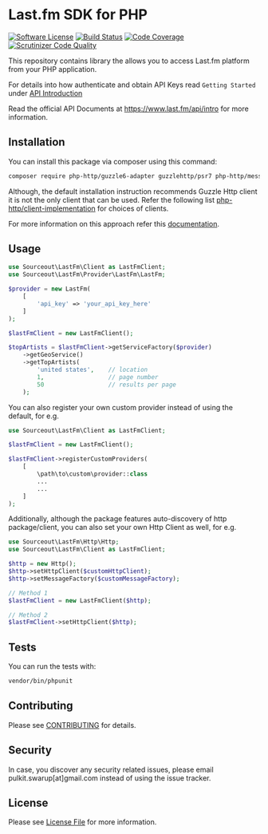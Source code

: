 # Last.fm SDK for PHP
[![Software License](https://img.shields.io/badge/license-MIT-brightgreen.svg)](LICENSE.md) [![Build Status](https://scrutinizer-ci.com/g/sourceout/lastfm-php-sdk/badges/build.png?b=init)](https://scrutinizer-ci.com/g/sourceout/lastfm-php-sdk/build-status/init) [![Code Coverage](https://scrutinizer-ci.com/g/sourceout/lastfm-php-sdk/badges/coverage.png?b=init)](https://scrutinizer-ci.com/g/sourceout/lastfm-php-sdk/) [![Scrutinizer Code Quality](https://scrutinizer-ci.com/g/sourceout/lastfm-php-sdk/badges/quality-score.png?b=init)](https://scrutinizer-ci.com/g/sourceout/lastfm-php-sdk/)

This repository contains library the allows you to access Last.fm platform from your PHP application.

For details into how authenticate and obtain API Keys read `Getting Started` under [API Introduction](https://www.last.fm/api)

Read the official API Documents at https://www.last.fm/api/intro for more information.

## Installation
You can install this package via composer using this command:
```bash
composer require php-http/guzzle6-adapter guzzlehttp/psr7 php-http/message sourceout/lastfm-php-sdk
```

Although, the default installation instruction recommends Guzzle Http client it is not the only client that can be used. Refer the following list [php-http/client-implementation](https://packagist.org/providers/php-http/client-implementation) for choices of clients.

For more information on this approach refer this [documentation](http://docs.php-http.org/en/latest/httplug/users.html).

## Usage
```php
use Sourceout\LastFm\Client as LastFmClient;
use Sourceout\LastFm\Provider\LastFm\LastFm;

$provider = new LastFm(
    [
        'api_key' => 'your_api_key_here'
    ]
);

$lastFmClient = new LastFmClient();

$topArtists = $lastFmClient->getServiceFactory($provider)
    ->getGeoService()
    ->getTopArtists(
        'united states',    // location
        1,                  // page number
        50                  // results per page
    );
```

You can also register your own custom provider instead of using the default, for e.g.
```php
use Sourceout\LastFm\Client as LastFmClient;

$lastFmClient = new LastFmClient();

$lastFmClient->registerCustomProviders(
    [
        \path\to\custom\provider::class
        ...
        ...
    ]
);
```

Additionally, although the package features auto-discovery of http package/client, you can also set your own Http Client as well, for e.g.

```php
use Sourceout\LastFm\Http\Http;
use Sourceout\LastFm\Client as LastFmClient;

$http = new Http();
$http->setHttpClient($customHttpClient);
$http->setMessageFactory($customMessageFactory);

// Method 1
$lastFmClient = new LastFmClient($http);

// Method 2
$lastFmClient->setHttpClient($http);
```

## Tests
You can run the tests with:
```bash
vendor/bin/phpunit
```

## Contributing
Please see [CONTRIBUTING](CONTRIBUTING) for details.

## Security
In case, you discover any security related issues, please email pulkit.swarup[at]gmail.com instead of using the issue tracker.

## License
Please see [License File](LICENSE) for more information.
